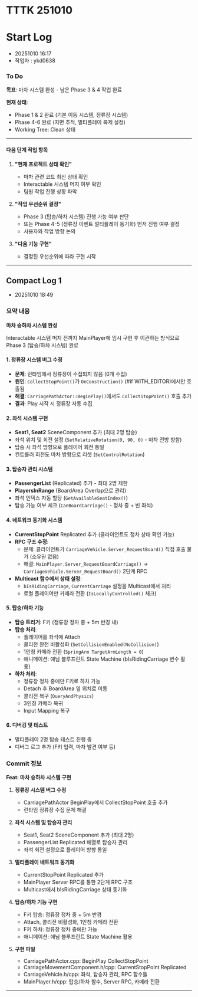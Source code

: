 # TTTK 251010

# Start Log
- 20251010 16:17
- 작업자 : ykd0638

### To Do

**목표**: 마차 시스템 완성 - 남은 Phase 3 & 4 작업 완료

**현재 상태**:
- Phase 1 & 2 완료 (기본 이동 시스템, 정류장 시스템)
- Phase 4-6 완료 (지면 추적, 멀티플레이 복제 설정)
- Working Tree: Clean 상태

---

#### 다음 단계 작업 항목

1. **"현재 프로젝트 상태 확인"**
   - 마차 관련 코드 최신 상태 확인
   - Interactable 시스템 머지 여부 확인
   - 팀원 작업 진행 상황 파악

2. **"작업 우선순위 결정"**
   - Phase 3 (탑승/하차 시스템) 진행 가능 여부 판단
   - 또는 Phase 4-5 (정류장 이벤트 멀티플레이 동기화) 먼저 진행 여부 결정
   - 사용자와 작업 방향 논의

3. **"다음 기능 구현"**
   - 결정된 우선순위에 따라 구현 시작

---

## Compact Log 1
- 20251010 18:49

### 요약 내용

**마차 승하차 시스템 완성**

Interactable 시스템 머지 전까지 MainPlayer에 임시 구현 후 이관하는 방식으로 Phase 3 (탑승/하차 시스템) 완료

#### 1. 정류장 시스템 버그 수정
- **문제**: 런타임에서 정류장이 수집되지 않음 (0개 수집)
- **원인**: `CollectStopPoint()`가 `OnConstruction()` (#if WITH_EDITOR)에서만 호출됨
- **해결**: `CarriagePathActor::BeginPlay()`에서도 `CollectStopPoint()` 호출 추가
- **결과**: Play 시작 시 정류장 자동 수집

#### 2. 좌석 시스템 구현
- **Seat1, Seat2** SceneComponent 추가 (최대 2명 탑승)
- 좌석 위치 및 회전 설정 (`SetRelativeRotation(0, 90, 0)` - 마차 전방 향함)
- 탑승 시 좌석 방향으로 플레이어 회전 통일
- 컨트롤러 회전도 마차 방향으로 리셋 (`SetControlRotation`)

#### 3. 탑승자 관리 시스템
- **PassengerList** (Replicated) 추가 - 최대 2명 제한
- **PlayersInRange** (BoardArea Overlap으로 관리)
- 좌석 인덱스 자동 할당 (`GetAvailableSeatIndex()`)
- 탑승 가능 여부 체크 (`CanBoardCarriage()` - 정차 중 + 빈 좌석)

#### 4. 네트워크 동기화 시스템
- **CurrentStopPoint** Replicated 추가 (클라이언트도 정차 상태 확인 가능)
- **RPC 구조 수정**:
  - 문제: 클라이언트가 `CarriageVehicle.Server_RequestBoard()` 직접 호출 불가 (소유권 없음)
  - 해결: `MainPlayer.Server_RequestBoardCarriage()` → `CarriageVehicle.Server_RequestBoard()` 2단계 RPC
- **Multicast 함수에서 상태 설정**:
  - `bIsRidingCarriage`, `CurrentCarriage` 설정을 Multicast에서 처리
  - 로컬 플레이어만 카메라 전환 (`IsLocallyControlled()` 체크)

#### 5. 탑승/하차 기능
- **탑승 트리거**: F키 (정류장 정차 중 + 5m 반경 내)
- **탑승 처리**:
  - 플레이어를 좌석에 Attach
  - 콜리전 완전 비활성화 (`SetCollisionEnabled(NoCollision)`)
  - 1인칭 카메라 전환 (`SpringArm TargetArmLength = 0`)
  - 애니메이션: 애님 블루프린트 State Machine (bIsRidingCarriage 변수 활용)
- **하차 처리**:
  - 정류장 정차 중에만 F키로 하차 가능
  - Detach 후 BoardArea 옆 위치로 이동
  - 콜리전 복구 (`QueryAndPhysics`)
  - 3인칭 카메라 복귀
  - Input Mapping 복구

#### 6. 디버깅 및 테스트
- 멀티플레이 2명 탑승 테스트 진행 중
- 디버그 로그 추가 (F키 입력, 마차 발견 여부 등)

### Commit 정보

**Feat: 마차 승하차 시스템 구현**

1. **정류장 시스템 버그 수정**
   - CarriagePathActor BeginPlay에서 CollectStopPoint 호출 추가
   - 런타임 정류장 수집 문제 해결

2. **좌석 시스템 및 탑승자 관리**
   - Seat1, Seat2 SceneComponent 추가 (최대 2명)
   - PassengerList Replicated 배열로 탑승자 관리
   - 좌석 회전 설정으로 플레이어 방향 통일

3. **멀티플레이 네트워크 동기화**
   - CurrentStopPoint Replicated 추가
   - MainPlayer Server RPC를 통한 2단계 RPC 구조
   - Multicast에서 bIsRidingCarriage 상태 동기화

4. **탑승/하차 기능 구현**
   - F키 탑승: 정류장 정차 중 + 5m 반경
   - Attach, 콜리전 비활성화, 1인칭 카메라 전환
   - F키 하차: 정류장 정차 중에만 가능
   - 애니메이션: 애님 블루프린트 State Machine 활용

5. **구현 파일**
   - CarriagePathActor.cpp: BeginPlay CollectStopPoint
   - CarriageMovementComponent.h/cpp: CurrentStopPoint Replicated
   - CarriageVehicle.h/cpp: 좌석, 탑승자 관리, RPC 함수들
   - MainPlayer.h/cpp: 탑승/하차 함수, Server RPC, 카메라 전환

---

